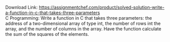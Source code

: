 Download Link: https://assignmentchef.com/product/solved-solution-write-a-function-in-c-that-takes-three-parameters
<br>
C Programming: Write a function in C that takes three parameters: the address of a two-dimensional array of type int, the number of rows int the array, and the number of columns in the array. Have the function calculate the sum of the squares of the elements.


